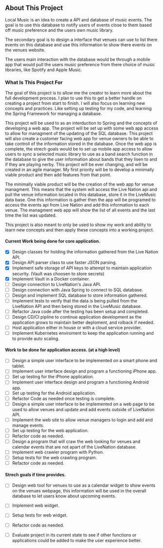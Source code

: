 ## About This Project

Local Music is an idea to create a API and database of music events. The goal is to use this database to notify users of events close to them based off music preference and the users own music library. 

The secondary goal is to design a interface that venues can use to list there events on this database and use this information to show there events on the venues website. 

The users main interaction with the database would be through a mobile app that would pull the users music preference from there choice of music libraries, like Spotify and Apple Music. 

### What Is This Project For

The goal of this project is to allow me the creator to learn more about the full development process. I plan to use this to get a better handle on creating a project from start to finish. I will also focus on learning new concepts and practices. Like setting up testing for my code, and learning the Spring Framework for managing a database.

This project will be used to as an interduction to Spring and the concepts of developing a web app. The project will be set up with some web app access to allow for managment of the updating of the SQL database. This project will also create a customer facing web app for venue owners to be able to take controll of the information stored in the database. Once the web app is complete, the strech goals would be to set up mobile app access to allow users to sync a selected music library to use as a band search function in the database to give the user information about bands that they lisen to and if they are playing nerby. This project will be ever changing, and will be created in an agile manager. My first priority will be to develop a minimally viable product and then add features from that point.

The minimally viable product will be the creation of the web app for venue managment. This means that the system will access the Live Nation api and pull the venue information localed in this database, store it in the LiveMusic data base. One this information is gather then the app will be programed to access the events api from Live Nation and add this information to each venue. The managment web app will show the list of all events and the last time the list was updated. 

This project is also meant to only be used to show my work and ability to learn new concepts and then apply these concepts into a working project.

#### Current Work being done for core application.
- [x] Design classes for holding the information gathered from the Live Nation API.
- [x] Design API parser class to use faster JSON parsing. 
- [x] Implement safe storage of API keys to attempt to maintain application security. (Vault was choosen to store secrets)
- [x] Implement Vault in a Docker container.
- [ ] Design connection to LiveNation's Java API.
- [ ] Design connection with Java Spring to connect to SQL database.
- [ ] Design and implement SQL database to store information gathered.
- [ ] Implement tests to verify that the data is being pulled from the LiveNation API and then being stored in the LiveMusic database. 
- [ ] Refactor Java code after the testing has been setup and completed.
- [ ] Design CD/CI pipline to continue application development as the application grows to maintain better deploment, and rolback if needed.
- [ ] Host application either in house or with a cloud service provider. 
- [ ] Implement Kubernetes enviroment to keep the application running and to provide auto scaling. 

#### Work to be done for application access. (at a high level)
- [ ] Design a simple user interface to be implemented on a smart phone and tablet.
- [ ] Implement user interface design and program a functioning iPhone app.
- [ ] Set up testing for the iPhone application.
- [ ] Implement user interface design and program a functioning Android app.
- [ ] Set up testing for the Android application.
- [ ] Refactor Code as needed once testing is complete.
- [ ] Design a simple user interface to be implemented on a web page to be used to allow venues and update and add events outside of LiveNation API.
- [ ] Implement the web site to allow venue managers to login and add and manage events.
- [ ] Set up testing for the web application.
- [ ] Refactor code as needed.
- [ ] Design a program that will craw the web looking for venues and calendar events that are not apart of the LiveNation database. 
- [ ] Implement web crawler program with Python.
- [ ] Setup tests for the web crawling program.
- [ ] Refactor code as needed.

#### Strech goals if time provides. 
- [ ] Design web tool for venues to use as a calendar widget to show events on the venues webpage, this information will be used in the overall database to let users know about upcoming events.
- [ ] Implement web widget.
- [ ] Setup tests for web widget.
- [ ] Refactor code as needed. 
- [ ] Evaluate project in its current state to see if other functions or applications could be added to make the user experience better. 


